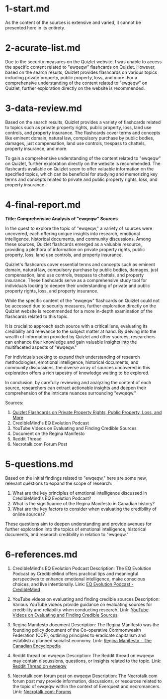 

# 1-start.md

As the content of the sources is extensive and varied, it cannot be presented here in its entirety.



# 2-acurate-list.md

Due to the security measures on the Quizlet website, I was unable to access the specific content related to "ewqeqw" flashcards on Quizlet. However, based on the search results, Quizlet provides flashcards on various topics including private property, public property, loss, and more. For a comprehensive understanding of the content related to "ewqeqw" on Quizlet, further exploration directly on the website is recommended.



# 3-data-review.md

Based on the search results, Quizlet provides a variety of flashcards related to topics such as private property rights, public property, loss, land use controls, and property insurance. The flashcards cover terms and concepts like eminent domain, natural law, compulsory purchase by public bodies, damages, just compensation, land use controls, trespass to chattels, property insurance, and more.

To gain a comprehensive understanding of the content related to "ewqeqw" on Quizlet, further exploration directly on the website is recommended. The flashcards available on Quizlet seem to offer valuable information on the specified topics, which can be beneficial for studying and memorizing key terms and concepts related to private and public property rights, loss, and property insurance.



# 4-final-report.md

**Title: Comprehensive Analysis of "ewqeqw" Sources**

In the quest to explore the topic of "ewqeqw," a variety of sources were uncovered, each offering unique insights into research, emotional intelligence, historical documents, and community discussions. Among these sources, Quizlet flashcards emerged as a valuable resource, providing a plethora of information on private property rights, public property, loss, land use controls, and property insurance.

Quizlet's flashcards cover essential terms and concepts such as eminent domain, natural law, compulsory purchase by public bodies, damages, just compensation, land use controls, trespass to chattels, and property insurance. These flashcards serve as a comprehensive study tool for individuals looking to deepen their understanding of private and public property rights, loss, and property insurance.

While the specific content of the "ewqeqw" flashcards on Quizlet could not be accessed due to security measures, further exploration directly on the Quizlet website is recommended for a more in-depth examination of the flashcards related to this topic.

It is crucial to approach each source with a critical lens, evaluating its credibility and relevance to the subject matter at hand. By delving into the wealth of information provided by Quizlet and other sources, researchers can enhance their knowledge and gain valuable insights into the multifaceted aspects of "ewqeqw."

For individuals seeking to expand their understanding of research methodologies, emotional intelligence, historical documents, and community discussions, the diverse array of sources uncovered in this exploration offers a rich tapestry of knowledge waiting to be explored.

In conclusion, by carefully reviewing and analyzing the content of each source, researchers can extract actionable insights and deepen their comprehension of the intricate nuances surrounding "ewqeqw."

Sources:
1. [Quizlet Flashcards on Private Property Rights, Public Property, Loss, and More](https://quizlet.com/631050805/ewqeqw-flash-cards/)
2. CredibleMind's EQ Evolution Podcast
3. YouTube Videos on Evaluating and Finding Credible Sources
4. Document on the Regina Manifesto
5. Reddit Thread
6. Necrotalk.com Forum Post



# 5-questions.md

Based on the initial findings related to "ewqeqw," here are some new, relevant questions to expand the scope of research:

1. What are the key principles of emotional intelligence discussed in CredibleMind's EQ Evolution Podcast?
2. What is the significance of the Regina Manifesto in Canadian history?
3. What are the key factors to consider when evaluating the credibility of online sources?

These questions aim to deepen understanding and provide avenues for further exploration into the topics of emotional intelligence, historical documents, and research credibility in relation to "ewqeqw."



# 6-references.md

1. CredibleMind's EQ Evolution Podcast
   Description: The EQ Evolution Podcast by CredibleMind offers practical tips and meaningful perspectives to enhance emotional intelligence, make conscious choices, and live intentionally.
   Link: [EQ Evolution Podcast - CredibleMind](https://crediblemind.com/organizations/eq-evolution-podcast)

2. YouTube videos on evaluating and finding credible sources
   Description: Various YouTube videos provide guidance on evaluating sources for credibility and reliability when conducting research.
   Link: [YouTube Videos on Evaluating and Finding Credible Sources](https://www.youtube.com/results?search_query=YouTube+videos+on+evaluating+and+finding+credible+sources)

3. Regina Manifesto document
   Description: The Regina Manifesto was the founding policy document of the Co-operative Commonwealth Federation (CCF), outlining principles to eradicate capitalism and establish a planned socialist economy.
   Link: [Regina Manifesto - The Canadian Encyclopedia](https://www.thecanadianencyclopedia.ca/en/article/regina-manifesto-1933)

4. Reddit thread on ewqeqw
   Description: The Reddit thread on ewqeqw may contain discussions, questions, or insights related to the topic.
   Link: [Reddit Thread on ewqeqw](https://www.reddit.com/)

5. Necrotalk.com forum post on ewqeqw
   Description: The Necrotalk.com forum post may provide information, discussions, or resources related to the topic of ewqeqw within the context of Everquest and necromancers.
   Link: [Necrotalk.com: Forums](https://www.necrotalk.com/)

